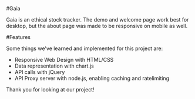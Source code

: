 #Gaia

Gaia is an ethical stock tracker. The demo and welcome page work best for desktop, but the about page was made to be responsive on mobile as well.

#Features

Some things we've learned and implemented for this project are:
   - Responsive Web Design with HTML/CSS
   - Data representation with chart.js
   - API calls with jQuery
   - API Proxy server with node.js, enabling caching and ratelimiting

Thank you for looking at our project!
